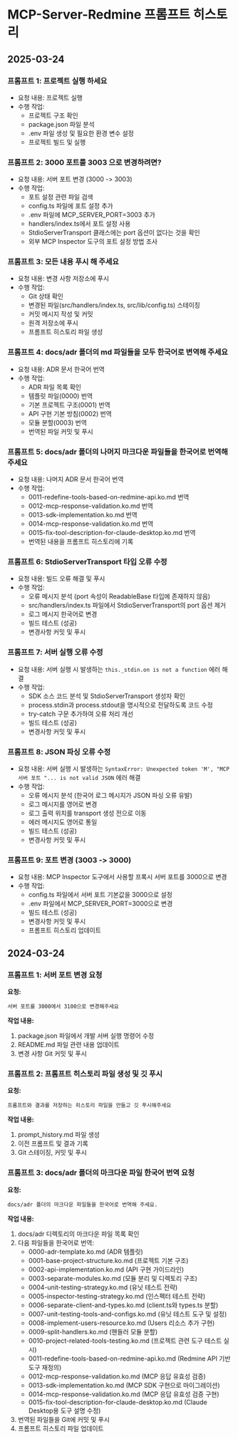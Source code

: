 # MCP-Server-Redmine 프롬프트 히스토리

## 2025-03-24

### 프롬프트 1: 프로젝트 실행 하세요
- 요청 내용: 프로젝트 실행
- 수행 작업:
  - 프로젝트 구조 확인
  - package.json 파일 분석
  - .env 파일 생성 및 필요한 환경 변수 설정
  - 프로젝트 빌드 및 실행

### 프롬프트 2: 3000 포트를 3003 으로 변경하려면?
- 요청 내용: 서버 포트 변경 (3000 -> 3003)
- 수행 작업:
  - 포트 설정 관련 파일 검색
  - config.ts 파일에 포트 설정 추가
  - .env 파일에 MCP_SERVER_PORT=3003 추가
  - handlers/index.ts에서 포트 설정 사용
  - StdioServerTransport 클래스에는 port 옵션이 없다는 것을 확인
  - 외부 MCP Inspector 도구의 포트 설정 방법 조사

### 프롬프트 3: 모든 내용 푸시 해 주세요
- 요청 내용: 변경 사항 저장소에 푸시
- 수행 작업:
  - Git 상태 확인
  - 변경된 파일(src/handlers/index.ts, src/lib/config.ts) 스테이징
  - 커밋 메시지 작성 및 커밋
  - 원격 저장소에 푸시
  - 프롬프트 히스토리 파일 생성

### 프롬프트 4: docs/adr 폴더의 md 파일들을 모두 한국어로 변역해 주세요
- 요청 내용: ADR 문서 한국어 번역
- 수행 작업:
  - ADR 파일 목록 확인
  - 템플릿 파일(0000) 번역
  - 기본 프로젝트 구조(0001) 번역
  - API 구현 기본 방침(0002) 번역
  - 모듈 분할(0003) 번역
  - 번역된 파일 커밋 및 푸시 

### 프롬프트 5: docs/adr 폴더의 나머지 마크다운 파일들을 한국어로 번역해 주세요
- 요청 내용: 나머지 ADR 문서 한국어 번역
- 수행 작업:
  - 0011-redefine-tools-based-on-redmine-api.ko.md 번역
  - 0012-mcp-response-validation.ko.md 번역
  - 0013-sdk-implementation.ko.md 번역
  - 0014-mcp-response-validation.ko.md 번역
  - 0015-fix-tool-description-for-claude-desktop.ko.md 번역
  - 번역된 내용을 프롬프트 히스토리에 기록

### 프롬프트 6: StdioServerTransport 타입 오류 수정
- 요청 내용: 빌드 오류 해결 및 푸시
- 수행 작업:
  - 오류 메시지 분석 (port 속성이 ReadableBase 타입에 존재하지 않음)
  - src/handlers/index.ts 파일에서 StdioServerTransport의 port 옵션 제거
  - 로그 메시지 한국어로 변경
  - 빌드 테스트 (성공)
  - 변경사항 커밋 및 푸시

### 프롬프트 7: 서버 실행 오류 수정
- 요청 내용: 서버 실행 시 발생하는 `this._stdin.on is not a function` 에러 해결
- 수행 작업:
  - SDK 소스 코드 분석 및 StdioServerTransport 생성자 확인
  - process.stdin과 process.stdout을 명시적으로 전달하도록 코드 수정
  - try-catch 구문 추가하여 오류 처리 개선
  - 빌드 테스트 (성공)
  - 변경사항 커밋 및 푸시

### 프롬프트 8: JSON 파싱 오류 수정
- 요청 내용: 서버 실행 시 발생하는 `SyntaxError: Unexpected token 'M', "MCP 서버 포트 "... is not valid JSON` 에러 해결
- 수행 작업:
  - 오류 메시지 분석 (한국어 로그 메시지가 JSON 파싱 오류 유발)
  - 로그 메시지를 영어로 변경
  - 로그 출력 위치를 transport 생성 전으로 이동
  - 에러 메시지도 영어로 통일
  - 빌드 테스트 (성공)
  - 변경사항 커밋 및 푸시

### 프롬프트 9: 포트 변경 (3003 -> 3000)
- 요청 내용: MCP Inspector 도구에서 사용할 프록시 서버 포트를 3000으로 변경
- 수행 작업:
  - config.ts 파일에서 서버 포트 기본값을 3000으로 설정
  - .env 파일에서 MCP_SERVER_PORT=3000으로 변경
  - 빌드 테스트 (성공)
  - 변경사항 커밋 및 푸시
  - 프롬프트 히스토리 업데이트

## 2024-03-24

### 프롬프트 1: 서버 포트 변경 요청

**요청:**
```
서버 포트를 3000에서 3100으로 변경해주세요
```

**작업 내용:**
1. package.json 파일에서 개발 서버 실행 명령어 수정
2. README.md 파일 관련 내용 업데이트
3. 변경 사항 Git 커밋 및 푸시

### 프롬프트 2: 프롬프트 히스토리 파일 생성 및 깃 푸시

**요청:**
```
프롬프트와 결과를 저장하는 히스토리 파일을 만들고 깃 푸시해주세요
```

**작업 내용:**
1. prompt_history.md 파일 생성
2. 이전 프롬프트 및 결과 기록
3. Git 스테이징, 커밋 및 푸시

### 프롬프트 3: docs/adr 폴더의 마크다운 파일 한국어 번역 요청

**요청:**
```
docs/adr 폴더의 마크다운 파일들을 한국어로 번역해 주세요.
```

**작업 내용:**
1. docs/adr 디렉토리의 마크다운 파일 목록 확인
2. 다음 파일들을 한국어로 번역:
   - 0000-adr-template.ko.md (ADR 템플릿)
   - 0001-base-project-structure.ko.md (프로젝트 기본 구조)
   - 0002-api-implementation.ko.md (API 구현 가이드라인)
   - 0003-separate-modules.ko.md (모듈 분리 및 디렉토리 구조)
   - 0004-unit-testing-strategy.ko.md (유닛 테스트 전략)
   - 0005-inspector-testing-strategy.ko.md (인스펙터 테스트 전략)
   - 0006-separate-client-and-types.ko.md (client.ts와 types.ts 분할)
   - 0007-unit-testing-tools-and-configs.ko.md (유닛 테스트 도구 및 설정)
   - 0008-implement-users-resource.ko.md (Users 리소스 추가 구현)
   - 0009-split-handlers.ko.md (핸들러 모듈 분할)
   - 0010-project-related-tools-testing.ko.md (프로젝트 관련 도구 테스트 실시)
   - 0011-redefine-tools-based-on-redmine-api.ko.md (Redmine API 기반 도구 재정의)
   - 0012-mcp-response-validation.ko.md (MCP 응답 유효성 검증)
   - 0013-sdk-implementation.ko.md (MCP SDK 구현으로 마이그레이션)
   - 0014-mcp-response-validation.ko.md (MCP 응답 유효성 검증 구현)
   - 0015-fix-tool-description-for-claude-desktop.ko.md (Claude Desktop용 도구 설명 수정)
3. 번역된 파일들을 Git에 커밋 및 푸시
4. 프롬프트 히스토리 파일 업데이트 